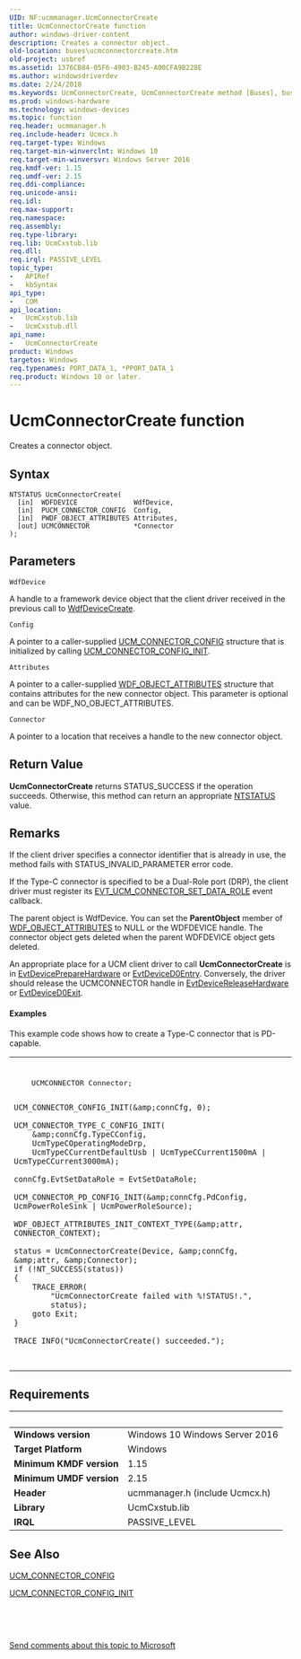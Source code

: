 ```yaml
---
UID: NF:ucmmanager.UcmConnectorCreate
title: UcmConnectorCreate function
author: windows-driver-content
description: Creates a connector object.
old-location: buses\ucmconnectorcreate.htm
old-project: usbref
ms.assetid: 1376CB84-05F6-4903-B245-A00CFA9B228E
ms.author: windowsdriverdev
ms.date: 2/24/2018
ms.keywords: UcmConnectorCreate, UcmConnectorCreate method [Buses], buses.ucmconnectorcreate, ucmmanager/UcmConnectorCreate
ms.prod: windows-hardware
ms.technology: windows-devices
ms.topic: function
req.header: ucmmanager.h
req.include-header: Ucmcx.h
req.target-type: Windows
req.target-min-winverclnt: Windows 10
req.target-min-winversvr: Windows Server 2016
req.kmdf-ver: 1.15
req.umdf-ver: 2.15
req.ddi-compliance: 
req.unicode-ansi: 
req.idl: 
req.max-support: 
req.namespace: 
req.assembly: 
req.type-library: 
req.lib: UcmCxstub.lib
req.dll: 
req.irql: PASSIVE_LEVEL
topic_type:
-	APIRef
-	kbSyntax
api_type:
-	COM
api_location:
-	UcmCxstub.lib
-	UcmCxstub.dll
api_name:
-	UcmConnectorCreate
product: Windows
targetos: Windows
req.typenames: PORT_DATA_1, *PPORT_DATA_1
req.product: Windows 10 or later.
---
```



# UcmConnectorCreate function
Creates a connector object.

## Syntax

````
NTSTATUS UcmConnectorCreate(
  [in]  WDFDEVICE              WdfDevice,
  [in]  PUCM_CONNECTOR_CONFIG  Config,
  [in]  PWDF_OBJECT_ATTRIBUTES Attributes,
  [out] UCMCONNECTOR           *Connector
);
````

## Parameters

`WdfDevice`

A handle to a framework device object that the client driver received in the previous call to <a href="..\wdfdevice\nf-wdfdevice-wdfdevicecreate.md">WdfDeviceCreate</a>.

`Config`

A pointer to a caller-supplied <a href="..\ucmmanager\ns-ucmmanager-_ucm_connector_config.md">UCM_CONNECTOR_CONFIG</a> structure that is initialized by calling <a href="..\ucmmanager\nf-ucmmanager-ucm_connector_config_init.md">UCM_CONNECTOR_CONFIG_INIT</a>.

`Attributes`

A pointer to a caller-supplied <a href="..\wdfobject\ns-wdfobject-_wdf_object_attributes.md">WDF_OBJECT_ATTRIBUTES</a> structure that contains attributes for the new connector object. This parameter is optional and can be WDF_NO_OBJECT_ATTRIBUTES.

`Connector`

A pointer to a location that receives a handle to the new connector object.


## Return Value

<b>UcmConnectorCreate</b> returns STATUS_SUCCESS if the operation succeeds. Otherwise, this method can return an appropriate <a href="https://msdn.microsoft.com/7792201b-63bb-4db5-803d-2af02893d505">NTSTATUS</a> value.

## Remarks

If the client driver specifies a connector identifier that is already in use, the method fails with STATUS_INVALID_PARAMETER error code.

If the Type-C connector is specified to be a Dual-Role port (DRP), the client driver must register its <a href="..\ucmmanager\nc-ucmmanager-evt_ucm_connector_set_data_role.md">EVT_UCM_CONNECTOR_SET_DATA_ROLE</a> event callback.  

The parent object is WdfDevice. You can set the <b>ParentObject</b> member of <a href="..\wdfobject\ns-wdfobject-_wdf_object_attributes.md">WDF_OBJECT_ATTRIBUTES</a> to NULL or the WDFDEVICE handle. The connector object gets deleted when the parent WDFDEVICE object gets deleted.

An appropriate place for a UCM client driver to call <b>UcmConnectorCreate</b> is in <a href="..\wdfdevice\nc-wdfdevice-evt_wdf_device_prepare_hardware.md">EvtDevicePrepareHardware</a>  or <a href="..\wdfdevice\nc-wdfdevice-evt_wdf_device_d0_entry.md">EvtDeviceD0Entry</a>. Conversely, the driver should release the UCMCONNECTOR  handle in  <a href="..\wdfdevice\nc-wdfdevice-evt_wdf_device_release_hardware.md">EvtDeviceReleaseHardware</a> or <a href="..\wdfdevice\nc-wdfdevice-evt_wdf_device_d0_exit.md">EvtDeviceD0Exit</a>.


#### Examples

This example code shows how to create a Type-C connector that is PD-capable.

<div class="code"><span codelanguage=""><table>
<tr>
<th></th>
</tr>
<tr>
<td>
<pre>    
    UCMCONNECTOR Connector;
  
    UCM_CONNECTOR_CONFIG_INIT(&amp;connCfg, 0);

    UCM_CONNECTOR_TYPE_C_CONFIG_INIT(
        &amp;connCfg.TypeCConfig,
        UcmTypeCOperatingModeDrp,
        UcmTypeCCurrentDefaultUsb | UcmTypeCCurrent1500mA | UcmTypeCCurrent3000mA);

    connCfg.EvtSetDataRole = EvtSetDataRole;

    UCM_CONNECTOR_PD_CONFIG_INIT(&amp;connCfg.PdConfig, UcmPowerRoleSink | UcmPowerRoleSource);

    WDF_OBJECT_ATTRIBUTES_INIT_CONTEXT_TYPE(&amp;attr, CONNECTOR_CONTEXT);

    status = UcmConnectorCreate(Device, &amp;connCfg, &amp;attr, &amp;Connector);
    if (!NT_SUCCESS(status))
    {
        TRACE_ERROR(
            "UcmConnectorCreate failed with %!STATUS!.",
            status);
        goto Exit;
    }

    TRACE_INFO("UcmConnectorCreate() succeeded.");
</pre>
</td>
</tr>
</table></span></div>

## Requirements
| &nbsp; | &nbsp; |
| ---- |:---- |
| **Windows version** | Windows 10 Windows Server 2016 |
| **Target Platform** | Windows |
| **Minimum KMDF version** | 1.15 |
| **Minimum UMDF version** | 2.15 |
| **Header** | ucmmanager.h (include Ucmcx.h) |
| **Library** | UcmCxstub.lib |
| **IRQL** | PASSIVE_LEVEL |

## See Also

<a href="..\ucmmanager\ns-ucmmanager-_ucm_connector_config.md">UCM_CONNECTOR_CONFIG</a>



<a href="..\ucmmanager\nf-ucmmanager-ucm_connector_config_init.md">UCM_CONNECTOR_CONFIG_INIT</a>



 

 

<a href="mailto:wsddocfb@microsoft.com?subject=Documentation%20feedback [usbref\buses]:%20UcmConnectorCreate method%20 RELEASE:%20(2/24/2018)&amp;body=%0A%0APRIVACY STATEMENT%0A%0AWe use your feedback to improve the documentation. We don't use your email address for any other purpose, and we'll remove your email address from our system after the issue that you're reporting is fixed. While we're working to fix this issue, we might send you an email message to ask for more info. Later, we might also send you an email message to let you know that we've addressed your feedback.%0A%0AFor more info about Microsoft's privacy policy, see http://privacy.microsoft.com/en-us/default.aspx." title="Send comments about this topic to Microsoft">Send comments about this topic to Microsoft</a>